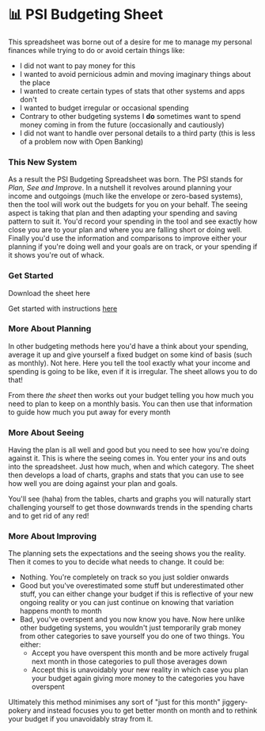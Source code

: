 # 📊 PSI Budgeting Sheet

This spreadsheet was borne out of a desire for me to manage my personal finances while trying to do or avoid certain things like:

* I did not want to pay money for this
* I wanted to avoid pernicious admin and moving imaginary things about the place
* I wanted to create certain types of stats that other systems and apps don't
* I wanted to budget irregular or occasional spending
* Contrary to other budgeting systems I **do** sometimes want to spend money coming in from the future (occasionally and cautiously)
* I did not want to handle over personal details to a third party (this is less of a problem now with Open Banking)

### This New System

As a result the PSI Budgeting Spreadsheet was born. The PSI stands for _Plan, See and Improve_. In a nutshell it revolves around planning your income and outgoings (much like the envelope or zero-based systems), then the tool will work out the budgets for you on your behalf. The seeing aspect is taking that plan and then adapting your spending and saving pattern to suit it. You'd record your spending in the tool and see exactly how close you are to your plan and where you are falling short or doing well. Finally you'd use the information and comparisons to improve either your planning if you're doing well and your goals are on track, or your spending if it shows you're out of whack.

### Get Started

Download the sheet here

Get started with instructions [here](initial-setup/)&#x20;

### More About Planning

In other budgeting methods here you'd have a think about your spending, average it up and give yourself a fixed budget on some kind of basis (such as monthly). Not here. Here you tell the tool exactly what your income and spending is going to be like, even if it is irregular. The sheet allows you to do that!&#x20;

From there _the sheet_ then works out your budget telling you how much you need to plan to keep on a monthly basis. You can then use that information to guide how much you put away for every month

### More About Seeing

Having the plan is all well and good but you need to see how you're doing against it. This is where the seeing comes in. You enter your ins and outs into the spreadsheet. Just how much, when and which category. The sheet then develops a load of charts, graphs and stats that you can use to see how well you are doing against your plan and goals.

You'll see (haha) from the tables, charts and graphs you will naturally start challenging yourself to get those downwards trends in the spending charts and to get rid of any red!

### More About Improving

The planning sets the expectations and the seeing shows you the reality. Then it comes to you to decide what needs to change. It could be:

* Nothing. You're completely on track so you just soldier onwards
* Good but you've overestimated some stuff but underestimated other stuff, you can either change your budget if this is reflective of your new ongoing reality or you can just continue on knowing that variation happens month to month
* Bad, you've overspent and you now know you have. Now here unlike other budgeting systems, you wouldn't just temporarily grab money from other categories to save yourself you do one of two things. You either:
  * Accept you have overspent this month and be more actively frugal next month in those categories to pull those averages down
  * Accept this is unavoidably your new reality in which case you plan your budget again giving more money to the categories you have overspent

Ultimately this method minimises any sort of "just for this month" jiggery-pokery and instead focuses you to get better month on month and to rethink your budget if you unavoidably stray from it.
